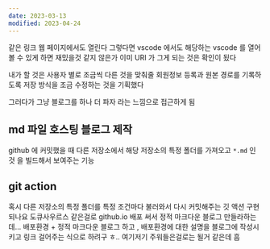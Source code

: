 ```yaml
---
date: 2023-03-13
modified: 2023-04-24
---
```


같은 링크
웹 페이지에서도 열린다
그렇다면 vscode 에서도 해당하는 vscode 를 열어볼 수 있게 하면 재밌을것 같지 않은가
이미 URI 가 그게 되는 것은 확인이 됬다

내가 할 것은 사용자 별로 조금씩 다른 것을 맞춰줄 회원정보 등록과
원본 경로를 기록하도록 저장 방식을 조금 수정하는 것을 기획했다

그러다가 그냥 블로그를 하나 더 파자 라는 느낌으로 접근하게 됨

## md 파일 호스팅 블로그 제작

github 에 커밋했을 때 다른 저장소에서 해당 저장소의 특정 폴더를 가져오고 `*.md` 인 것
을 빌드해서 보여주는 기능

## git action

혹시 다른 저장소의 특정 폴더를 특정 조건마다 불러와서 다시 커밋해주는 깃 액션 구현되나요
도큐사우르스 같은걸로 github.io 배포 써서 정적 마크다운 블로그 만들라하는데...
배포환경 + 정적 마크다운 블로그 하고 , 배포환경에 대한 설명을 블로그에 작성시키고 링크 걸어주는 식으로 하려구 ㅎ..
여기저기 주워들은걸로는 될거 같은데 흠
